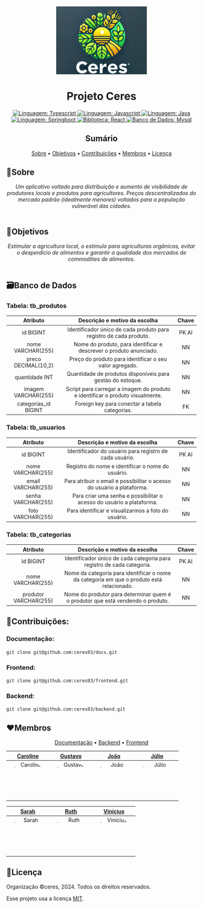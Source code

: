 <h1 align="center">
	<img src="./github/assets/ceres.png"  alt="Logo"  width="240"><br><br>
    Projeto Ceres
</h1>

<div align="center">
    <a href="https://www.typescriptlang.org/">
        <img src="https://img.shields.io/static/v1?label=Linguagem&message=Typescript&color=blue&style=for-the-badge&logo=Typescript" alt="Linguagem: Typescript">
    </a>
    <a href="https://developer.mozilla.org/en-US/docs/Web/JavaScript">
        <img src="https://img.shields.io/static/v1?label=Linguagem&message=Javascript&color=yellow&style=for-the-badge&logo=JavaScript" alt="Linguagem: Javascript">
    </a>
    <a href="https://www.java.com/">
		<img  src="https://img.shields.io/static/v1?label=Linguagem&message=Java&color=red&style=for-the-badge&logo=openjdk"  alt="Linguagem: Java">
	</a>
	<a href="https://spring.io/projects/spring-boot">
		<img src="https://img.shields.io/badge/Spring-6DB33F?label=Framework&style=for-the-badge&logo=spring&logoColor=green"  alt="Linguagem: Springboot">
    </a>
    <a href="https://react.dev/">
		<img src="https://img.shields.io/badge/React-20232A?label=Biblioteca&color=blue&style=for-the-badge&logo=react&logoColor=61DAFB"  alt="Biblioteca: React">
    </a>
     <a href="https://www.mysql.com/">
		<img src="https://img.shields.io/badge/MySQL-005C84?label=Banco de Dados&color=darkgray&style=for-the-badge&logo=mysql&logoColor=white"  alt="Banco de Dados: Mysql">
    </a>
</div>

<h2 align="center">Sumário</h2>

<p align="center">
    <a href="#sobre">Sobre</a> •
    <a href="#objetivos">Objetivos</a> •
    <a href="#contribuições">Contribuições</a> •
    <a href="#membros">Membros</a> •
    <a href="#licença">Licença</a>
</p>

## 📌Sobre

<div>
    <p align="center">
    <em>
        Um aplicativo voltado para distribuição e aumento de visibilidade de produtores locais e produtos para agricultores. Preços descentralizados do mercado padrão (idealmente menores) voltados para a população vulnerável das cidades.
        <br><br>
    </em>
    </p>
</div>

## 🎯Objetivos

<div>
    <p align="center">
    <em>
        Estimular a agricultura local, o estímulo para agriculturas orgânicas, evitar o desperdício de alimentos e garantir a qualidade dos mercados de commodities de alimentos.
        <br><br>
    </em>
    </p>
</div>

## 🗃️Banco de Dados

### Tabela: tb_produtos

| Atributo | Descrição e motivo da escolha | Chave |
| :-: | :-: | :-: |
| id BIGINT | Identificador único de cada produto para registro de cada produto. | PK AI |
| nome VARCHAR(255) | Nome do produto, para identificar e descrever o produto anunciado. | NN |
| preco DECIMAL(10,2) | Preço do produto para identificar o seu valor agregado. | NN |
| quantidade INT | Quantidade de produtos disponíveis para gestão do estoque. | NN |
| imagem VARCHAR(255) | Script para carregar a imagem do produto e identificar o produto visualmente. | NN |
| categorias_id BIGINT | Foreign key para conectar a tabela categorias. | FK |

### Tabela: tb_usuarios

| Atributo | Descrição e motivo da escolha | Chave |
| :-: | :-: | :-: |
| id BIGINT | Identificador do usuário para registro de cada usuário. | PK AI |
| nome VARCHAR(255) | Registro do nome e identificar o nome do usuário. | NN |
| email VARCHAR(255) | Para atribuir o email e possibilitar o acesso do usuário a plataforma. | NN |
| senha VARCHAR(255) | Para criar uma senha e possibilitar o acesso do usuário a plataforma. | NN |
| foto VARCHAR(255) | Para identificar e visualizarmos a foto do usuário. | NN |

### Tabela: tb_categorias

| Atributo | Descrição e motivo da escolha | Chave |
| :-: | :-: | :-: |
| Id BIGINT | Identificador único de cada categoria para registro de cada categoria. | PK AI |
| nome VARCHAR(255) | Nome da categoria para identificar o nome da categoria em que o produto está relacionado. | NN |
| produtor VARCHAR(255) | Nome do produtor para determinar quem é o produtor que está vendendo o produto. | NN |

## 🤝Contribuições:

### Documentação:

```
git clone git@github.com:ceres03/docs.git
```

### Frontend:

```
git clone git@github.com:ceres03/frontend.git
```

### Backend:

```
git clone git@github.com:ceres03/backend.git
```

## ❤️Membros

<div>
    <p align="center">
        <a href="https://github.com/ceres03/docs/graphs/contributors">Documentação</a> •
        <a href="https://github.com/ceres03/backend/graphs/contributors">Backend</a> •
        <a href="https://github.com/ceres03/frontend/graphs/contributors">Frontend</a>
    </p>
</div>

<div align="center">

|                                                                                       <a href="https://github.com/carolinerinaldo">Caroline</a>                                                                                        |                                                                                       <a href="https://github.com/Guhfrontend">Gustavo</a>                                                                                       |                                                                                      <a href="https://github.com/jovesposito">João</a>                                                                                       |                                                                                       <a href="https://github.com/Juliohf">Júlio</a>                                                                                       |
| :------------------------------------------------------------------------------------------------------------------------------------------------------------------------------------------------------------------------------------: | :------------------------------------------------------------------------------------------------------------------------------------------------------------------------------------------------------------------------------: | :--------------------------------------------------------------------------------------------------------------------------------------------------------------------------------------------------------------------------: | :------------------------------------------------------------------------------------------------------------------------------------------------------------------------------------------------------------------------: |
| <a href="https://github.com/carolinerinaldo"><img src="https://avatars.githubusercontent.com/u/152224702?v=4" title="Caroline" alt="Caroline" width="100" height="100" style="border-radius:100%!important;display:inline-block"/></a> | <a href="https://github.com/Guhfrontend"><img src="https://avatars.githubusercontent.com/u/138324368?v=4" title="Gustavo" alt="Gustavo" width="100" height="100" style="border-radius:100%!important;display:inline-block"/></a> | <a href="https://github.com/jovesposito"><img src="https://avatars.githubusercontent.com/u/156468842?v=4" title="João"  alt="João" width="100" height="100" style="border-radius:100%!important;display:inline-block" /></a> | <a href="https://github.com/Juliohf"><img src="https://avatars.githubusercontent.com/u/108244681?v=4" title="Júlio"  alt="Júlio" width="100" height="100" style="border-radius:100%!important;display:inline-block" /></a> |

|                                                                                      <a href="https://github.com/sarassaura">Sarah</a>                                                                                       |                                                                                      <a href="https://github.com/Rojinhas">Ruth</a>                                                                                      |                                                                                        <a href="https://github.com/ouxnq">Vinícius</a>                                                                                        |
| :--------------------------------------------------------------------------------------------------------------------------------------------------------------------------------------------------------------------------: | :----------------------------------------------------------------------------------------------------------------------------------------------------------------------------------------------------------------------: | :---------------------------------------------------------------------------------------------------------------------------------------------------------------------------------------------------------------------------: |
| <a href="https://github.com/sarassaura"><img src="https://avatars.githubusercontent.com/u/141577271?v=4" title="Sarah" alt="Sarah" width="100" height="100" style="border-radius:100%!important;display:inline-block" /></a> | <a href="https://github.com/Rojinhas"><img src="https://avatars.githubusercontent.com/u/170153622?v=4" title="Ruth" alt="Ruth" width="100" height="100" style="border-radius:100%!important;display:inline-block" /></a> | <a href="https://github.com/ouxnq"><img src="https://avatars.githubusercontent.com/u/97247768?v=4" title="Vinícius"  alt="Vinícius" width="100" height="100" style="border-radius:100%!important;display:inline-block" /></a> |

</div>

## 📝Licença

Organização ©ceres, 2024. Todos os direitos reservados.

Esse projeto usa a licença [MIT](https://github.com/ceres03/docs/blob/main/LICENSE).
